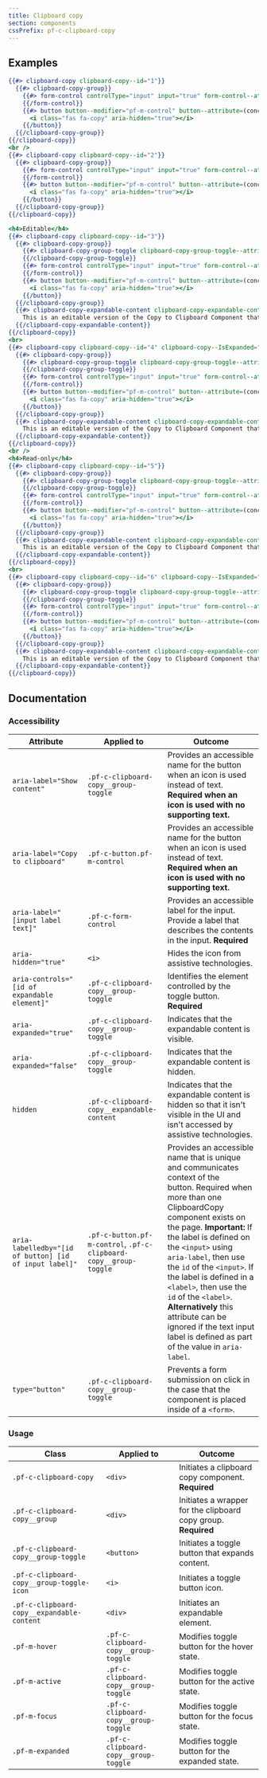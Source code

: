 ```yaml
---
title: Clipboard copy
section: components
cssPrefix: pf-c-clipboard-copy
---
```


## Examples
```hbs title=Collapsed
{{#> clipboard-copy clipboard-copy--id="1"}}
  {{#> clipboard-copy-group}}
    {{#> form-control controlType="input" input="true" form-control--attribute=(concat 'type="text" value="This is editable" id="text-input-' clipboard-copy--id '" aria-label="Copyable input"')}}
    {{/form-control}}
    {{#> button button--modifier="pf-m-control" button--attribute=(concat 'aria-label="Copy to clipboard" id="copy-button-' clipboard-copy--id '" aria-labelledby="copy-button-' clipboard-copy--id ' text-input-' clipboard-copy--id '"')}}
      <i class="fas fa-copy" aria-hidden="true"></i>
    {{/button}}
  {{/clipboard-copy-group}}
{{/clipboard-copy}}
<br />
{{#> clipboard-copy clipboard-copy--id="2"}}
  {{#> clipboard-copy-group}}
    {{#> form-control controlType="input" input="true" form-control--attribute=(concat 'readonly type="text" value="This is read-only" id="text-input-' clipboard-copy--id '" aria-label="Copyable input"')}}
    {{/form-control}}
    {{#> button button--modifier="pf-m-control" button--attribute=(concat 'aria-label="Copy to clipboard" id="copy-button-' clipboard-copy--id '" aria-labelledby="copy-button-' clipboard-copy--id ' text-input-' clipboard-copy--id '"')}}
      <i class="fas fa-copy" aria-hidden="true"></i>
    {{/button}}
  {{/clipboard-copy-group}}
{{/clipboard-copy}}
```

```hbs title=Expanded
<h4>Editable</h4>
{{#> clipboard-copy clipboard-copy--id="3"}}
  {{#> clipboard-copy-group}}
    {{#> clipboard-copy-group-toggle clipboard-copy-group-toggle--attribute=(concat 'id="toggle-' clipboard-copy--id '" aria-labelledby="toggle-' clipboard-copy--id ' text-input-' clipboard-copy--id '" aria-controls="content-' clipboard-copy--id '"')}}
    {{/clipboard-copy-group-toggle}}
    {{#> form-control controlType="input" input="true" form-control--attribute=(concat 'type="text" value="This is an editable version of the Copy to Clipboard Component that has an expandable section. Got a lot of text here, need to see all of it? Click that arrow on the left side and check out the resulting expansion." id="text-input-' clipboard-copy--id '" aria-label="Copyable input"')}}
    {{/form-control}}
    {{#> button button--modifier="pf-m-control" button--attribute=(concat 'aria-label="Copy to clipboard" id="copy-button-' clipboard-copy--id '" aria-labelledby="copy-button-' clipboard-copy--id ' text-input-' clipboard-copy--id '"')}}
      <i class="fas fa-copy" aria-hidden="true"></i>
    {{/button}}
  {{/clipboard-copy-group}}
  {{#> clipboard-copy-expandable-content clipboard-copy-expandable-content--attribute=(concat 'id="content-' clipboard-copy--id '"')}}
    This is an editable version of the Copy to Clipboard Component that has an expandable section. Got a lot of text here, need to see all of it? Click that arrow on the left side and check out the resulting expansion.
  {{/clipboard-copy-expandable-content}}
{{/clipboard-copy}}
<br>
{{#> clipboard-copy clipboard-copy--id="4" clipboard-copy--IsExpanded="true"}}
  {{#> clipboard-copy-group}}
    {{#> clipboard-copy-group-toggle clipboard-copy-group-toggle--attribute=(concat 'id="toggle-' clipboard-copy--id '" aria-labelledby="toggle-' clipboard-copy--id ' text-input-' clipboard-copy--id '" aria-controls="content-' clipboard-copy--id '"')}}
    {{/clipboard-copy-group-toggle}}
    {{#> form-control controlType="input" input="true" form-control--attribute=(concat 'readonly type="text" value="This is an editable version of the Copy to Clipboard Component that has an expandable section. Got a lot of text here, need to see all of it? Click that arrow on the left side and check out the resulting expansion." id="text-input-' clipboard-copy--id '" aria-label="Copyable input"')}}
    {{/form-control}}
    {{#> button button--modifier="pf-m-control" button--attribute=(concat 'aria-label="Copy to clipboard" id="copy-button-' clipboard-copy--id '" aria-labelledby="copy-button-' clipboard-copy--id ' text-input-' clipboard-copy--id '"')}}
      <i class="fas fa-copy" aria-hidden="true"></i>
    {{/button}}
  {{/clipboard-copy-group}}
  {{#> clipboard-copy-expandable-content clipboard-copy-expandable-content--attribute=(concat 'contenteditable="true" id="content-' clipboard-copy--id '"')}}
    This is an editable version of the Copy to Clipboard Component that has an expandable section. Got a lot of text here, need to see all of it? Click that arrow on the left side and check out the resulting expansion.
  {{/clipboard-copy-expandable-content}}
{{/clipboard-copy}}
<br />
<h4>Read-only</h4>
{{#> clipboard-copy clipboard-copy--id="5"}}
  {{#> clipboard-copy-group}}
    {{#> clipboard-copy-group-toggle clipboard-copy-group-toggle--attribute=(concat 'id="toggle-' clipboard-copy--id '" aria-labelledby="toggle-' clipboard-copy--id ' text-input-' clipboard-copy--id '" aria-controls="content-' clipboard-copy--id '"')}}
    {{/clipboard-copy-group-toggle}}
    {{#> form-control controlType="input" input="true" form-control--attribute=(concat 'readonly type="text" value="This is an editable version of the Copy to Clipboard Component that has an expandable section. Got a lot of text here, need to see all of it? Click that arrow on the left side and check out the resulting expansion." id="text-input-' clipboard-copy--id '" aria-label="Copyable input"')}}
    {{/form-control}}
    {{#> button button--modifier="pf-m-control" button--attribute=(concat 'aria-label="Copy to clipboard" id="copy-button-' clipboard-copy--id '" aria-labelledby="copy-button-' clipboard-copy--id ' text-input-' clipboard-copy--id '"')}}
      <i class="fas fa-copy" aria-hidden="true"></i>
    {{/button}}
  {{/clipboard-copy-group}}
  {{#> clipboard-copy-expandable-content clipboard-copy-expandable-content--attribute=(concat 'id="content-' clipboard-copy--id '"')}}
    This is an editable version of the Copy to Clipboard Component that has an expandable section. Got a lot of text here, need to see all of it? Click that arrow on the left side and check out the resulting expansion.
  {{/clipboard-copy-expandable-content}}
{{/clipboard-copy}}
<br>
{{#> clipboard-copy clipboard-copy--id="6" clipboard-copy--IsExpanded="true"}}
  {{#> clipboard-copy-group}}
    {{#> clipboard-copy-group-toggle clipboard-copy-group-toggle--attribute=(concat 'id="toggle-' clipboard-copy--id '" aria-labelledby="toggle-' clipboard-copy--id ' text-input-' clipboard-copy--id '" aria-controls="content-' clipboard-copy--id '"')}}
    {{/clipboard-copy-group-toggle}}
    {{#> form-control controlType="input" input="true" form-control--attribute=(concat 'readonly type="text" value="This is an editable version of the Copy to Clipboard Component that has an expandable section. Got a lot of text here, need to see all of it? Click that arrow on the left side and check out the resulting expansion." id="text-input-' clipboard-copy--id '" aria-label="Copyable input"')}}
    {{/form-control}}
    {{#> button button--modifier="pf-m-control" button--attribute=(concat 'aria-label="Copy to clipboard" id="copy-button-' clipboard-copy--id '" aria-labelledby="copy-button-' clipboard-copy--id ' text-input-' clipboard-copy--id '"')}}
      <i class="fas fa-copy" aria-hidden="true"></i>
    {{/button}}
  {{/clipboard-copy-group}}
  {{#> clipboard-copy-expandable-content clipboard-copy-expandable-content--attribute=(concat 'id="content-' clipboard-copy--id '"')}}
    This is an editable version of the Copy to Clipboard Component that has an expandable section. Got a lot of text here, need to see all of it? Click that arrow on the left side and check out the resulting expansion.
  {{/clipboard-copy-expandable-content}}
{{/clipboard-copy}}
```

## Documentation
### Accessibility
| Attribute | Applied to | Outcome |
| -- | -- | -- |
| `aria-label="Show content"` | `.pf-c-clipboard-copy__group-toggle` |  Provides an accessible name for the button when an icon is used instead of text. **Required when an icon is used with no supporting text.** |
| `aria-label="Copy to clipboard"` | `.pf-c-button.pf-m-control` | Provides an accessible name for the button when an icon is used instead of text. **Required when an icon is used with no supporting text.** |
| `aria-label="[input label text]"` | `.pf-c-form-control` | Provides an accessible label for the input. Provide a label that describes the contents in the input. **Required** |
| `aria-hidden="true"` | `<i>` |  Hides the icon from assistive technologies.
| `aria-controls="[id of expandable element]"` | `.pf-c-clipboard-copy__group-toggle` | Identifies the element controlled by the toggle button. **Required** |
| `aria-expanded="true"` | `.pf-c-clipboard-copy__group-toggle` | Indicates that the expandable content is visible. |
| `aria-expanded="false"` | `.pf-c-clipboard-copy__group-toggle` | Indicates that the expandable content is hidden. |
| `hidden` | `.pf-c-clipboard-copy__expandable-content` | Indicates that the expandable content is hidden so that it isn't visible in the UI and isn't accessed by assistive technologies. |
| `aria-labelledby="[id of button] [id of input label]"` | `.pf-c-button.pf-m-control`, `.pf-c-clipboard-copy__group-toggle` | Provides an accessible name that is unique and communicates context of the button. Required when more than one ClipboardCopy component exists on the page. **Important:** If the label is defined on the `<input>` using `aria-label`, then use the `id` of the `<input>`. If the label is defined in a `<label>`, then use the `id` of the `<label>`. **Alternatively** this attribute can be ignored if the text input label is defined as part of the value in `aria-label`. |
| `type="button"` | `.pf-c-clipboard-copy__group-toggle` | Prevents a form submission on click in the case that the component is placed inside of a `<form>`.

### Usage
| Class | Applied to | Outcome |
| -- | -- | -- |
| `.pf-c-clipboard-copy` | `<div>` | Initiates a clipboard copy component. **Required** |
| `.pf-c-clipboard-copy__group` | `<div>` | Initiates a wrapper for the clipboard copy group. **Required** |
| `.pf-c-clipboard-copy__group-toggle` | `<button>` | Initiates a toggle button that expands content. |
| `.pf-c-clipboard-copy__group-toggle-icon` | `<i>` | Initiates a toggle button icon. |
| `.pf-c-clipboard-copy__expandable-content` | `<div>` | Initiates an expandable element. |
| `.pf-m-hover` | `.pf-c-clipboard-copy__group-toggle`| Modifies toggle button for the hover state. |
| `.pf-m-active` | `.pf-c-clipboard-copy__group-toggle`| Modifies toggle button for the active state. |
| `.pf-m-focus` | `.pf-c-clipboard-copy__group-toggle`| Modifies toggle button for the focus state. |
| `.pf-m-expanded` | `.pf-c-clipboard-copy__group-toggle` | Modifies toggle button for the expanded state. |
